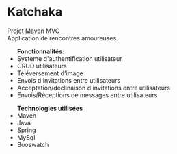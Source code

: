 # Katchaka

Projet Maven MVC<br>Application de rencontres amoureuses. 

<ul><strong>Fonctionnalités:</strong>
    <li>Système d'authentification utilisateur</li>
    <li>CRUD utilisateurs</li>
    <li>Téléversement d'image</li>
    <li>Envois d'invitations entre utilisateurs</li>
    <li>Acceptation/déclinaison d'invitations entre utilisateurs</li>
    <li>Envois/Réceptions de messages entre utilisateurs</li>
</ul> 

<ul><strong>Technologies utilisées</strong>
    <li>Maven</li>
    <li>Java</li>
    <li>Spring</li>
    <li>MySql</li>
    <li>Booswatch</li>
</ul>